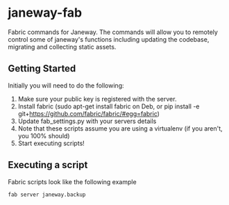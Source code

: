 # janeway-fab
Fabric commands for Janeway. The commands will allow you to remotely control some of janeway's functions including updating the codebase, migrating and collecting static assets.

## Getting Started
Initially you will need to do the following:

1. Make sure your public key is registered with the server.
2. Install fabric (sudo apt-get install fabric on Deb, or pip install -e git+https://github.com/fabric/fabric/#egg=fabric)
3. Update fab_settings.py with your servers details
4. Note that these scripts assume you are using a virtualenv (if you aren't, you 100% should)
5. Start executing scripts!

## Executing a script

Fabric scripts look like the following example

```fab server janeway.backup```
